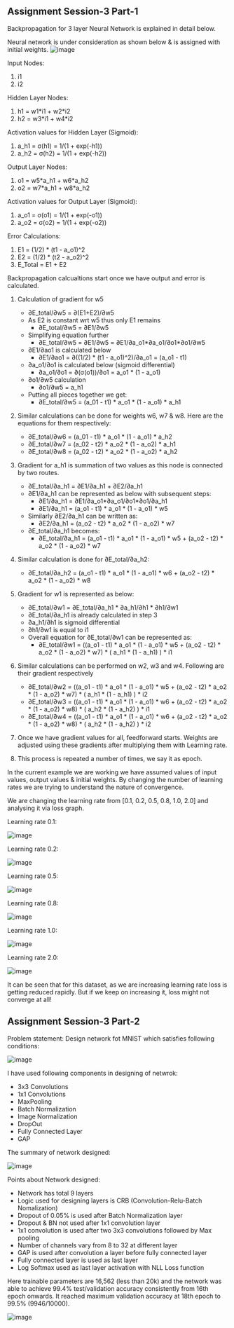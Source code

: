 ## Assignment Session-3 Part-1

Backpropagation for 3 layer Neural Network is explained in detail below.

Neural network is under consideration as shown below & is assigned with initial weights.
![image](https://user-images.githubusercontent.com/120099863/211860337-40ddc717-28f0-4ae7-8094-5c371e8c1652.png)

Input Nodes:
1. i1
2. i2

Hidden Layer Nodes:
1. h1 = w1\*i1 + w2\*i2
2. h2 = w3\*i1 + w4\*i2

Activation values for Hidden Layer (Sigmoid):
1. a_h1 = σ(h1) = 1/(1 + exp(-h1))
2. a_h2 = σ(h2) = 1/(1 + exp(-h2))

Output Layer Nodes:
1. o1 = w5\*a_h1 + w6\*a_h2
2. o2 = w7\*a_h1 + w8\*a_h2

Activation values for Output Layer (Sigmoid):
1. a_o1 = σ(o1) = 1/(1 + exp(-o1))
2. a_o2 = σ(o2) = 1/(1 + exp(-o2))

Error Calculations:
1. E1 = (1/2) \* (t1 - a_o1)^2
2. E2 = (1/2) \* (t2 - a_o2)^2
3. E_Total = E1 + E2

Backpropagation calcualtions start once we have output and error is calculated.
1. Calculation of gradient for w5
      - ∂E_total/∂w5 = ∂(E1+E2)/∂w5	
      - As E2 is constant wrt w5 thus only E1 remains
        - ∂E_total/∂w5 = ∂E1/∂w5
      - Simplifying equation further
        - ∂E_total/∂w5 = ∂E1/∂w5 = ∂E1/∂a_o1\*∂a_o1/∂o1\*∂o1/∂w5
      - ∂E1/∂ao1 is calculated below
        - ∂E1/∂ao1 = ∂((1/2) \* (t1 - a_o1)^2)/∂a_o1 = (a_o1 - t1)			
      - ∂a_o1/∂o1 is calculated below (sigmoid differential)
        - ∂a_o1/∂o1 = ∂(σ(o1))/∂o1 = a_o1 \* (1 - a_o1)			
      - ∂o1/∂w5 calculation	
        - ∂o1/∂w5 = a_h1	
      - Putting all pieces together we get:
        - ∂E_total/∂w5 = (a_01 - t1) \* a_o1 \* (1 - a_o1) \* a_h1	
        	
2. Similar calculations can be done for weights w6, w7 & w8. Here are the equations for them respectively:
      - ∂E_total/∂w6 = (a_01 - t1) \* a_o1 \* (1 - a_o1) \* a_h2
      - ∂E_total/∂w7 = (a_02 - t2) \* a_o2 \* (1 - a_o2) \* a_h1
      - ∂E_total/∂w8 = (a_02 - t2) \* a_o2 \* (1 - a_o2) \* a_h2
      
3. Gradient for a_h1 is summation of two values as this node is connected by two routes.
      - ∂E_total/∂a_h1 = ∂E1/∂a_h1 + ∂E2/∂a_h1
      - ∂E1/∂a_h1 can be represented as below with subsequent steps:
        - ∂E1/∂a_h1 = ∂E1/∂a_o1\*∂a_o1/∂o1\*∂o1/∂a_h1
        - ∂E1/∂a_h1 = (a_o1 - t1) \* a_o1 \* (1 - a_o1) \* w5
      - Similarly ∂E2/∂a_h1 can be written as:
        - ∂E2/∂a_h1 = (a_o2 - t2) \* a_o2 \* (1 - a_o2) \* w7 
      - ∂E_total/∂a_h1 becomes:
        - ∂E_total/∂a_h1 = (a_o1 - t1) \* a_o1 \* (1 - a_o1) \* w5 + (a_o2 - t2) \* a_o2 \* (1 - a_o2) \* w7
        
4. Similar calculation is done for ∂E_total/∂a_h2:
      - ∂E_total/∂a_h2 = (a_o1 - t1) * a_o1 * (1 - a_o1) * w6 + (a_o2 - t2) * a_o2 * (1 - a_o2) * w8

5. Gradient for w1 is represented as below:
      - ∂E_total/∂w1 = ∂E_total/∂a_h1 * ∂a_h1/∂h1 * ∂h1/∂w1
      - ∂E_total/∂a_h1 is already calculated in step 3
      - ∂a_h1/∂h1 is sigmoid differential
      - ∂h1/∂w1 is equal to i1
      - Overall equation for ∂E_total/∂w1 can be represented as:
        - ∂E_total/∂w1 = ((a_o1 - t1) * a_o1 * (1 - a_o1) * w5 + (a_o2 - t2) * a_o2 * (1 - a_o2) * w7) * ( a_h1 * (1 - a_h1) ) * i1

6. Similar calculations can be performed on w2, w3 and w4. Following are their gradient respectively
      - ∂E_total/∂w2 = ((a_o1 - t1) * a_o1 * (1 - a_o1) * w5 + (a_o2 - t2) * a_o2 * (1 - a_o2) * w7) * ( a_h1 * (1 - a_h1) ) * i2
      - ∂E_total/∂w3 = ((a_o1 - t1) * a_o1 * (1 - a_o1) * w6 + (a_o2 - t2) * a_o2 * (1 - a_o2) * w8) * ( a_h2 * (1 - a_h2) ) * i1
      - ∂E_total/∂w4 = ((a_o1 - t1) * a_o1 * (1 - a_o1) * w6 + (a_o2 - t2) * a_o2 * (1 - a_o2) * w8) * ( a_h2 * (1 - a_h2) ) * i2

7. Once we have gradient values for all, feedforward starts. Weights are adjusted using these gradients after multiplying them with Learning rate.
8. This process is repeated a number of times, we say it as epoch.

In the current example we are working we have assumed values of input values, output values & initial weights. By changing the number of learning rates we are trying to understand the nature of convergence.

We are changing the learning rate from [0.1, 0.2, 0.5, 0.8, 1.0, 2.0] and analysing it via loss graph.

Learning rate 0.1:

![image](https://user-images.githubusercontent.com/120099863/211893790-b06278d3-b272-471c-abdc-0b1adfb08f0b.png)

Learning rate 0.2:

![image](https://user-images.githubusercontent.com/120099863/211893912-9a6f09c8-a20b-4f20-9cb2-49182bac47ca.png)

Learning rate 0.5:

![image](https://user-images.githubusercontent.com/120099863/211894013-1e3b7993-7cfa-4009-a7ea-9b6d6b34dccb.png)

Learning rate 0.8:

![image](https://user-images.githubusercontent.com/120099863/211894120-e23bac2a-59e5-41df-978d-5e582e5eabda.png)

Learning rate 1.0:

![image](https://user-images.githubusercontent.com/120099863/211894203-bb67fec6-cf6e-4ea2-805f-92f9b29c24c4.png)

Learning rate 2.0:

![image](https://user-images.githubusercontent.com/120099863/211894326-f1b73473-8315-4947-a737-613d74045ac1.png)

It can be seen that for this dataset, as we are increasing learning rate loss is getting reduced rapidly. But if we keep on increasing it, loss might not converge at all!

## Assignment Session-3 Part-2

Problem statement:
Design network fot MNIST which satisfies following conditions:

![image](https://user-images.githubusercontent.com/120099863/211983870-7d44bfbe-291f-4967-9000-9acbf5ad602b.png)

I have used following components in designing of netwrok:
- 3x3 Convolutions
- 1x1 Convolutions
- MaxPooling
- Batch Normalization
- Image Normalization
- DropOut
- Fully Connected Layer
- GAP

The summary of network designed:

![image](https://user-images.githubusercontent.com/120099863/211984618-5e04cdd4-a5bf-4699-9317-480f13a7faf2.png)

Points about Network designed:
- Network has total 9 layers 
- Logic used for designing layers is CRB (Convolution-Relu-Batch Nomalization)
- Dropout of 0.05% is used after Batch Normalization layer
- Dropout & BN not used after 1x1 convolution layer
- 1x1 convolution is used after two 3x3 convolutions followed by Max pooling
- Number of channels vary from 8 to 32 at different layer
- GAP is used after convolution a layer before fully connected layer
- Fully connected layer is used as last layer
- Log Softmax used as last layer activation with NLL Loss function

Here trainable parameters are 16,562 (less than 20k) and the network was able to achieve 99.4% test/validation accuracy consistently from 16th epoch onwards. It reached maximum validation accuracy at 18th epoch to 99.5% (9946/10000). 

![image](https://user-images.githubusercontent.com/120099863/211985645-86cb54fd-daca-4b25-9461-35d2b130dd6f.png)
